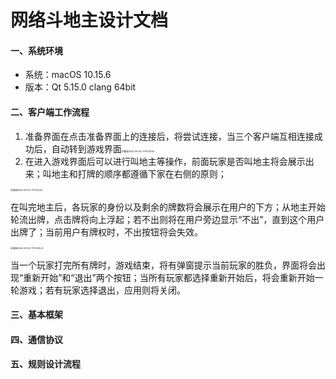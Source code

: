 # 网络斗地主设计文档

#### 一、系统环境

- 系统：macOS 10.15.6
- 版本：Qt 5.15.0 clang 64bit

#### 二、客户端工作流程

1. 准备界面在点击准备界面上的连接后，将尝试连接，当三个客户端互相连接成功后，自动转到游戏界面<img src="/Users/gaojingyue/Library/Application Support/typora-user-images/截屏2020-09-04 下午8.08.04.png" alt="截屏2020-09-04 下午8.08.04" style="zoom: 25%;" />
2. 在进入游戏界面后可以进行叫地主等操作，前面玩家是否叫地主将会展示出来；叫地主和打牌的顺序都遵循下家在右侧的原则；

<img src="/Users/gaojingyue/Library/Application Support/typora-user-images/截屏2020-09-04 下午8.14.42.png" alt="截屏2020-09-04 下午8.14.42" style="zoom: 25%;" />

在叫完地主后，各玩家的身份以及剩余的牌数将会展示在用户的下方；从地主开始轮流出牌，点击牌将向上浮起；若不出则将在用户旁边显示“不出”，直到这个用户出牌了；当前用户有牌权时，不出按钮将会失效。

<img src="/Users/gaojingyue/Documents/CST/qt/cardgame/截屏2020-09-04 下午8.38.23.png" alt="截屏2020-09-04 下午8.38.23" style="zoom:25%;" />

当一个玩家打完所有牌时，游戏结束，将有弹窗提示当前玩家的胜负，界面将会出现“重新开始”和“退出”两个按钮；当所有玩家都选择重新开始后，将会重新开始一轮游戏；若有玩家选择退出，应用则将关闭。

#### 三、基本框架



#### 四、通信协议



#### 五、规则设计流程



